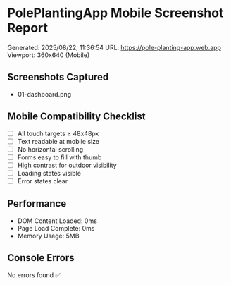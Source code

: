 # PolePlantingApp Mobile Screenshot Report
Generated: 2025/08/22, 11:36:54
URL: https://pole-planting-app.web.app
Viewport: 360x640 (Mobile)

## Screenshots Captured
- 01-dashboard.png

## Mobile Compatibility Checklist
- [ ] All touch targets ≥ 48x48px
- [ ] Text readable at mobile size
- [ ] No horizontal scrolling
- [ ] Forms easy to fill with thumb
- [ ] High contrast for outdoor visibility
- [ ] Loading states visible
- [ ] Error states clear

## Performance
- DOM Content Loaded: 0ms
- Page Load Complete: 0ms
- Memory Usage: 5MB

## Console Errors
No errors found ✅
